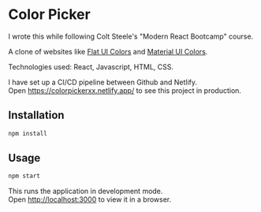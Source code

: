 # Color Picker

I wrote this while following Colt Steele's "Modern React Bootcamp" course.

A clone of websites like [Flat UI Colors](https://flatuicolors.com/) and [Material UI Colors](http://materialuicolors.co/?utm_source=launchers).

Technologies used: React, Javascript, HTML, CSS.

I have set up a CI/CD pipeline between Github and Netlify.  
Open <https://colorpickerxx.netlify.app/> to see this project in production.

## Installation

```sh
npm install
```

## Usage

```sh
npm start
```

This runs the application in development mode.  
Open [http://localhost:3000](http://localhost:3000) to view it in a browser.
